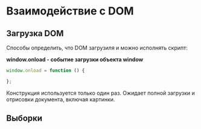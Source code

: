 # Взаимодействие с DOM

## Загрузка DOM

Способы определить, что DOM загрузиля и можно исполнять скрипт:

**window.onload - событие загрузки объекта window**

``` javascript
window.onload = function () {

};
```

Конструкция используется только один раз. 
Ожидает полной загрузки и отрисовки документа, включая картинки.



## Выборки

